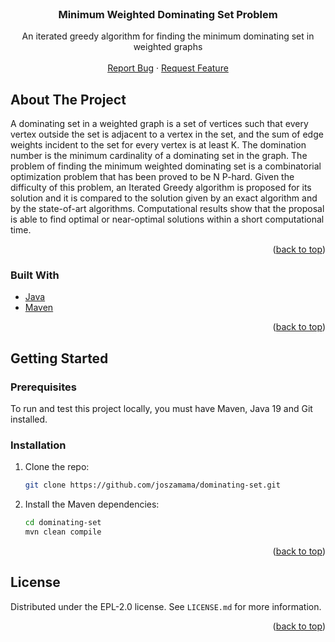 <!-- PROJECT LOGO -->
<br />
<div align="center">
  <a href="https://github.com/joszamama/xatkit-spl-parser"></a>
  <h3 align="center">Minimum Weighted Dominating Set Problem</h3>
  <p align="center">
    An iterated greedy algorithm for finding the minimum dominating set in weighted graphs 
    <br />
    <br />
    <a href="https://github.com/joszamama/weighted-dominating-set/issues">Report Bug</a>
    ·
    <a href="https://github.com/joszamama/weighted-dominating-set/issues">Request Feature</a>
  </p>
</div>

<!-- ABOUT THE PROJECT -->
## About The Project

A dominating set in a weighted graph is a set of vertices such that every vertex outside the set is adjacent to a vertex in the set, and the sum of edge weights incident to the set for every vertex is at least K. The domination number is the minimum cardinality of a dominating set in the graph. The problem of finding the minimum weighted dominating set is a combinatorial optimization problem that has been proved to be N P-hard. Given the difficulty of this problem, an Iterated Greedy algorithm is proposed for its solution and it is compared to the solution given by an exact algorithm and by the state-of-art algorithms. Computational results show that the proposal is able to find optimal or near-optimal solutions within a short computational time.

<p align="right">(<a href="#readme.md-top">back to top</a>)</p>

### Built With

* [Java](https://www.java.com/es/)
* [Maven](https://maven.apache.org/)

<p align="right">(<a href="#readme.md-top">back to top</a>)</p>



<!-- GETTING STARTED -->
## Getting Started

### Prerequisites

To run and test this project locally, you must have Maven, Java 19 and Git installed.

### Installation

1. Clone the repo:
   ```sh
   git clone https://github.com/joszamama/dominating-set.git
   ```
2. Install the Maven dependencies:
   ```sh
   cd dominating-set
   mvn clean compile
   ```

<p align="right">(<a href="#readme.md-top">back to top</a>)</p>


<!-- LICENSE -->
## License

Distributed under the EPL-2.0 license. See `LICENSE.md` for more information.

<p align="right">(<a href="#readme.md-top">back to top</a>)</p>
